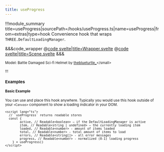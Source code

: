 ```yaml
---
title: useProgress
---
```


<script lang="ts">
import Wrapper from '$examples/use-progress/Wrapper.svelte'
</script>

!!!module_summary title=useProgress|sourcePath=/hooks/useProgress.ts|name=useProgress|from=extras|type=hook
Convenience hook that wraps `THREE.DefaultLoadingManager`.

<ExampleWrapper>
  <Wrapper />
</ExampleWrapper>

&&&code_wrapper
@[code svelte|title=Wrapper.svelte](../../examples/use-progress/Wrapper.svelte)
@[code svelte|title=Scene.svelte](../../examples/use-progress/Scene.svelte)
&&&

<small>Model: Battle Damaged Sci-fi Helmet by [theblueturtle\_](https://sketchfab.com/theblueturtle_)</small>

!!!

### Examples <!-- omit in toc -->

#### Basic Example

You can use and place this hook anywhere. Typically you would use this hook outside of your `<Canvas>` component to show a loading indicator in your DOM.

```svelte
<script lang="ts">
  // `useProgress` returns readable stores
  const {
		active, // Readable<boolean> – if the DefaultLoadingManager is active
		item, // Readable<string | undefined> – the currently loading item
		loaded, // Readable<number> - amount of items loaded
		total, // Readable<number> - total amount of items to load
		errors, // Readable<string[]> - all error messages
		progress, // Readable<number> - normalized (0-1) loading progress
	} = useProgress()
</script>
```
